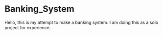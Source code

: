 # Banking_System
 Hello, this is my attempt to make a banking system.
 I am doing this as a solo project for experience.
